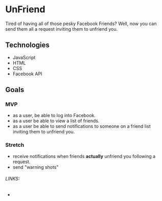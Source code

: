 # UnFriend
Tired of having all of those pesky Facebook Friends? Well, now you can send them all a request inviting them to unfriend you.

## Technologies
* JavaScript
* HTML
* CSS
* Facebook API

## Goals
### MVP
* as a user, be able to log into Facebook.
* as  a user be able to view a list of friends.
* as a user be able to send notifications to someone on a friend list inviting them to unfriend you.

### Stretch
* receive notifications when friends **actually** unfriend you following a request.
* send "warning shots"

###### LINKS:
*
